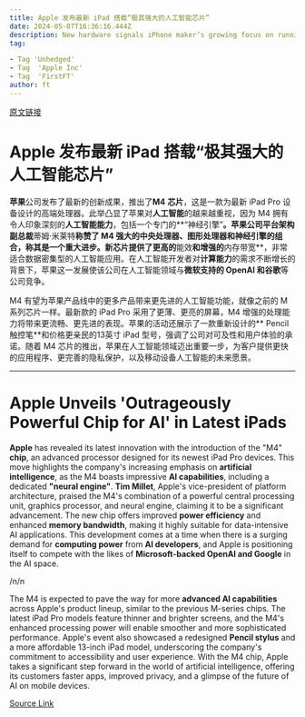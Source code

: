 ```yaml
---
title: Apple 发布最新 iPad 搭载“极其强大的人工智能芯片”
date: 2024-05-07T16:36:16.444Z
description: New hardware signals iPhone maker’s growing focus on running artificial intelligence features on mobile devices
tag: 

- Tag 'Unhedged'
- Tag  'Apple Inc'
- Tag  'FirstFT'
author: ft
---
```


[原文链接](https://ft.com/content/1ae38181-a153-4c96-958f-5e302522a496)

# Apple 发布最新 iPad 搭载“极其强大的人工智能芯片”

**苹果**公司发布了最新的创新成果，推出了**M4** **芯片**，这是一款为最新 iPad Pro 设备设计的高端处理器。此举凸显了苹果对**人工智能**的越来越重视，因为 M4 拥有令人印象深刻的**人工智能能力**，包括一个专门的**“神经引擎”**。苹果公司平台架构副总裁**蒂姆·米莱特**称赞了 M4 强大的中央处理器、图形处理器和神经引擎的组合，称其是一个重大进步。新芯片提供了更高的**能效**和增强的**内存带宽**，非常适合数据密集型的人工智能应用。在人工智能开发者对**计算能力**的需求不断增长的背景下，苹果这一发展使该公司在人工智能领域与**微软支持的 OpenAI 和谷歌**等公司竞争。

M4 有望为苹果产品线中的更多产品带来更先进的人工智能功能，就像之前的 M 系列芯片一样。最新款的 iPad Pro 采用了更薄、更亮的屏幕，M4 增强的处理能力将带来更流畅、更先进的表现。苹果的活动还展示了一款重新设计的** Pencil 触控笔**和价格更亲民的13英寸 iPad 型号，强调了公司对可及性和用户体验的承诺。随着 M4 芯片的推出，苹果在人工智能领域迈出重要一步，为客户提供更快的应用程序、更完善的隐私保护，以及移动设备人工智能的未来愿景。

---

# Apple Unveils 'Outrageously Powerful Chip for AI' in Latest iPads 

**Apple** has revealed its latest innovation with the introduction of the "M4" **chip**, an advanced processor designed for its newest iPad Pro devices. This move highlights the company's increasing emphasis on **artificial intelligence**, as the M4 boasts impressive **AI capabilities**, including a dedicated **"neural engine"**. **Tim Millet**, Apple's vice-president of platform architecture, praised the M4's combination of a powerful central processing unit, graphics processor, and neural engine, claiming it to be a significant advancement. The new chip offers improved **power efficiency** and enhanced **memory bandwidth**, making it highly suitable for data-intensive AI applications. This development comes at a time when there is a surging demand for **computing power** from **AI developers**, and Apple is positioning itself to compete with the likes of **Microsoft-backed OpenAI and Google** in the AI space. 

/n/n

The M4 is expected to pave the way for more **advanced AI capabilities** across Apple's product lineup, similar to the previous M-series chips. The latest iPad Pro models feature thinner and brighter screens, and the M4's enhanced processing power will enable smoother and more sophisticated performance. Apple's event also showcased a redesigned **Pencil stylus** and a more affordable 13-inch iPad model, underscoring the company's commitment to accessibility and user experience. With the M4 chip, Apple takes a significant step forward in the world of artificial intelligence, offering its customers faster apps, improved privacy, and a glimpse of the future of AI on mobile devices.

[Source Link](https://ft.com/content/1ae38181-a153-4c96-958f-5e302522a496)

